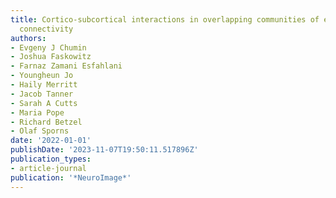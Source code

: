 ```yaml
---
title: Cortico-subcortical interactions in overlapping communities of edge functional
  connectivity
authors:
- Evgeny J Chumin
- Joshua Faskowitz
- Farnaz Zamani Esfahlani
- Youngheun Jo
- Haily Merritt
- Jacob Tanner
- Sarah A Cutts
- Maria Pope
- Richard Betzel
- Olaf Sporns
date: '2022-01-01'
publishDate: '2023-11-07T19:50:11.517896Z'
publication_types:
- article-journal
publication: '*NeuroImage*'
---
```

